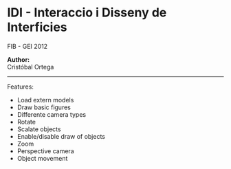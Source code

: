 IDI - Interaccio i Disseny de Interficies 
==  

FIB - GEI 2012


**Author:**  
Cristóbal Ortega  

----
Features:  
- Load extern models
- Draw basic figures
- Differente camera types
- Rotate 
- Scalate objects
- Enable/disable draw of objects
- Zoom
- Perspective camera
- Object movement
